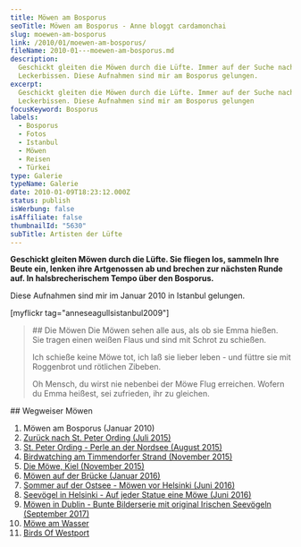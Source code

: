 ```yaml
---
title: Möwen am Bosporus
seoTitle: Möwen am Bosporus - Anne bloggt cardamonchai
slug: moewen-am-bosporus
link: /2010/01/moewen-am-bosporus/
fileName: 2010-01---moewen-am-bosporus.md
description:
  Geschickt gleiten die Möwen durch die Lüfte. Immer auf der Suche nach einem
  Leckerbissen. Diese Aufnahmen sind mir am Bosporus gelungen.
excerpt:
  Geschickt gleiten die Möwen durch die Lüfte. Immer auf der Suche nach einem
  Leckerbissen. Diese Aufnahmen sind mir am Bosporus gelungen
focusKeyword: Bosporus
labels:
  - Bosporus
  - Fotos
  - Istanbul
  - Möwen
  - Reisen
  - Türkei
type: Galerie
typeName: Galerie
date: 2010-01-09T18:23:12.000Z
status: publish
isWerbung: false
isAffiliate: false
thumbnailId: "5630"
subTitle: Artisten der Lüfte
---
```


<strong>Geschickt gleiten Möwen durch die Lüfte. Sie fliegen los, sammeln Ihre
Beute ein, lenken ihre Artgenossen ab und brechen zur nächsten Runde auf. In
halsbrecherischem Tempo über den Bosporus. </strong>

Diese Aufnahmen sind mir im Januar 2010 in Istanbul gelungen.

[myflickr tag="anneseagullsistanbul2009"]

<blockquote>## Die Möwen
Die Möwen sehen alle aus,
als ob sie Emma hießen.
Sie tragen einen weißen Flaus
und sind mit Schrot zu schießen.

Ich schieße keine Möwe tot, ich laß sie lieber leben - und füttre sie mit
Roggenbrot und rötlichen Zibeben.

Oh Mensch, du wirst nie nebenbei der Möwe Flug erreichen. Wofern du Emma
heißest, sei zufrieden, ihr zu gleichen.</blockquote>## Wegweiser
Möwen<ol><li>Möwen am Bosporus
(Januar 2010)</li><li><a href="/2015/07/zurueck-nach-st-peter-ording/">Zurück
nach St. Peter Ording
(Juli 2015)</a></li><li><a href="/2015/08/st-peter-ording/">St. Peter Ording -
Perle an der Nordsee
(August 2015)</a></li><li><a href="/2015/11/birdwatching-am-timmendorfer-strand/">Birdwatching
am Timmendorfer Strand
(November 2015)</a></li><li><a href="http://cardamonchai.com/2015/11/die-moewe/">Die
Möwe, Kiel
(November 2015)</a></li><li><a href="/2016/01/moewen-auf-der-bruecke/">Möwen auf
der Brücke
(Januar 2016)</a></li><li><a href="http://cardamonchai.com/2016/07/sommer-auf-der-ostsee-travemuende-helsinki/">Sommer
auf der Ostsee - Möwen vor Helsinki
(Juni 2016)</a></li><li><a href="http://cardamonchai.com/2016/08/auf-jeder-statue-eine-moewe/">Seevögel
in Helsinki - Auf jeder Statue eine Möwe
(Juni 2016)</a></li><li><a href="http://cardamonchai.com/2017/10/moewen-in-dublin/">Möwen
in Dublin - Bunte Bilderserie mit original Irischen Seevögeln
(September 2017)</a></li><li><a href="http://cardamonchai.com/2018/01/moewe-am-wasser/">Möwe
am
Wasser</a></li><li><a href="http://cardamonchai.com/2018/05/birds-of-westport/">Birds
Of Westport</a></li></ol>
